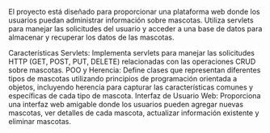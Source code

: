 
El proyecto está diseñado para proporcionar una plataforma web donde los usuarios puedan administrar información sobre mascotas. Utiliza servlets para manejar las solicitudes del usuario y acceder a una base de datos para almacenar y recuperar los datos de las mascotas.

Características
Servlets: Implementa servlets para manejar las solicitudes HTTP (GET, POST, PUT, DELETE) relacionadas con las operaciones CRUD sobre mascotas.
POO y Herencia: Define clases que representan diferentes tipos de mascotas utilizando principios de programación orientada a objetos, incluyendo herencia para capturar las características comunes y específicas de cada tipo de mascota.
Interfaz de Usuario Web: Proporciona una interfaz web amigable donde los usuarios pueden agregar nuevas mascotas, ver detalles de cada mascota, actualizar información existente y eliminar mascotas.
